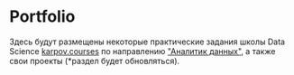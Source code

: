 # Portfolio 
Здесь будут размещены некоторые практические задания школы Data Science [karpov.courses](https://karpov.courses/) по направлению ["Аналитик данных"](https://karpov.courses/analytics), а также свои проекты (*раздел будет обновляться).

